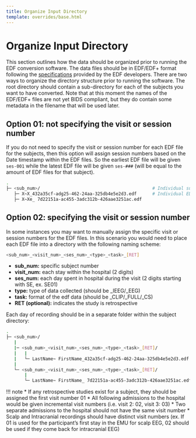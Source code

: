 ```yaml
---
title: Organize Input Directory
template: overrides/base.html
---
```

# Organize Input Directory

This section outlines how the data should be organized prior to running the EDF conversion software. The data files should be in EDF/EDF+ format following the [specifications](https://www.edfplus.info/specs/edf.html) provided by the EDF developers. There are two ways to organize the directory structure  prior to running the software. The root directory should contain a sub-directory for each of the  subjects you want to have converted. Note that at this moment the names of the EDF/EDF+ files are not yet BIDS compliant, but they do contain some metadata in the filename that will be used later.

## Option 01: not specifying the visit or session number

If you do not need to specify the visit or session number for each EDF file for the subjects, then this option will assign session numbers based on the Date timestamp within the EDF files. So the earliest EDF file will be given `ses-001` while the latest EDF file will be given `ses-###` (will be equal to the amount of EDF files for that subject).

```sh
.
├─ <sub_num>/                                           # Individual subject directory
   ├─ X~X_432a35cf-adg25-462-24aa-325db4e5e2d3.edf      # Individual EDF files
   ├─ X~Xe_ 7d22151a-ac455-3adc312b-426aae3251ac.edf

```

## Option 02: specifying the visit or session number

In some instances you may want to manually assign the specific visit or session numbers for the EDF files. In this scenario you would need to place each EDF file into a directory with the following naming scheme:

```sh
<sub_num>_<visit_num>_<ses_num>_<type>_<task>_[RET]
```

  * **sub_num:** specific subject number
  * **visit_num:** each stay within the hospital (2 digits)
  * **ses_num:** each day spent in hospital during the visit (2 digits starting with SE, ex. SE01)
  * **type:** type of data collected (should be _IEEG/_EEG)
  * **task:** format of the edf data (should be _CLIP/_FULL/_CS)
  * **RET (optional):** indicates the study is retrospective

Each day of recording should be in a separate folder within the subject directory:

```sh
.
├─ <sub_num>/                                           
   |
   |─ <sub_num>_<visit_num>_<ses_num>_<type>_<task>_[RET]/      
   |   |
   |   └─ LastName~ FirstName_432a35cf-adg25-462-24aa-325db4e5e2d3.edf
   |
   └─ <sub_num>_<visit_num>_<ses_num>_<type>_<task>_[RET]/
       |
       └─ LastName~ FirstName_ 7d22151a-ac455-3adc312b-426aae3251ac.edf

```

!!! note
    * If any retrospective studies exist for a subject, they should be assigned the first visit number 01
    * All following admissions to the hospital would be given incremental visit numbers (i.e. visit 2: 02, visit 3: 03)
    * Two separate admissions to the hospital should not have the same visit number
    * Scalp and Intracranial recordings should have distinct visit numbers (ex. If 01 is used for the participant’s first stay in the EMU for scalp EEG, 02 should be used if they come back for intracranial EEG)

<br><br>